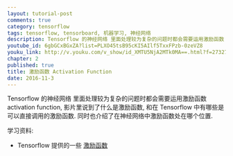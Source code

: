 ```yaml
---
layout: tutorial-post
comments: true
category: tensorflow
tags: tensorflow, tensorboard, 机器学习, 神经网络
description: Tensorflow 的神经网络 里面处理较为复杂的问题时都会需要运用激励函数 activation function, 影片里说到了什么是激励函数,和在 Tensorflow 中有哪些是可以直接调用的激励函数.同时也介绍了在神经网络中激励函数处在哪个位置.
youtube_id: 6gbGCxBGxZA?list=PLXO45tsB95cKI5AIlf5TxxFPzb-0zeVZ8
youku_link: http://v.youku.com/v_show/id_XMTU5NjA2MTk0MA==.html?f=27327189&o=1
chapter: 2
published: true
title: 激励函数 Activation Function
date: 2016-11-3
---
```


Tensorflow 的神经网络 里面处理较为复杂的问题时都会需要运用激励函数 
activation function, 影片里说到了什么是激励函数,
和在 Tensorflow 中有哪些是可以直接调用的激励函数.
同时也介绍了在神经网络中激励函数处在哪个位置.

学习资料:
  * Tensorflow 提供的一些 [激励函数](https://www.tensorflow.org/versions/0.6.0/api_docs/python/nn.html)


